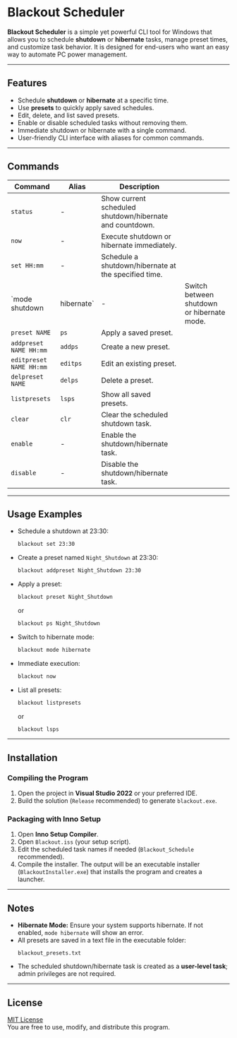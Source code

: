 # Blackout Scheduler

**Blackout Scheduler** is a simple yet powerful CLI tool for Windows that allows you to schedule **shutdown** or **hibernate** tasks, manage preset times, and customize task behavior. It is designed for end-users who want an easy way to automate PC power management.

---

## Features

- Schedule **shutdown** or **hibernate** at a specific time.
- Use **presets** to quickly apply saved schedules.
- Edit, delete, and list saved presets.
- Enable or disable scheduled tasks without removing them.
- Immediate shutdown or hibernate with a single command.
- User-friendly CLI interface with aliases for common commands.

---

## Commands

| Command                 | Alias       | Description                                              |                                            |
| ----------------------- | ----------- | -------------------------------------------------------- | ------------------------------------------ |
| `status`                | -           | Show current scheduled shutdown/hibernate and countdown. |                                            |
| `now`                   | -           | Execute shutdown or hibernate immediately.               |                                            |
| `set HH:mm`             | -           | Schedule a shutdown/hibernate at the specified time.     |                                            |
| \`mode shutdown         | hibernate\` | -                                                        | Switch between shutdown or hibernate mode. |
| `preset NAME`           | `ps`        | Apply a saved preset.                                    |                                            |
| `addpreset NAME HH:mm`  | `addps`     | Create a new preset.                                     |                                            |
| `editpreset NAME HH:mm` | `editps`    | Edit an existing preset.                                 |                                            |
| `delpreset NAME`        | `delps`     | Delete a preset.                                         |                                            |
| `listpresets`           | `lsps`      | Show all saved presets.                                  |                                            |
| `clear`                 | `clr`       | Clear the scheduled shutdown task.                       |                                            |
| `enable`                | -           | Enable the shutdown/hibernate task.                      |                                            |
| `disable`               | -           | Disable the shutdown/hibernate task.                     |                                            |

---

## Usage Examples

- Schedule a shutdown at 23:30:
  ```cmd
  blackout set 23:30
  ```
- Create a preset named `Night_Shutdown` at 23:30:
  ```cmd
  blackout addpreset Night_Shutdown 23:30
  ```
- Apply a preset:
  ```cmd
  blackout preset Night_Shutdown
  ```
  or
  ```cmd
  blackout ps Night_Shutdown
  ```
- Switch to hibernate mode:
  ```cmd
  blackout mode hibernate
  ```
- Immediate execution:
  ```cmd
  blackout now
  ```
- List all presets:
  ```cmd
  blackout listpresets
  ```
  or
  ```cmd
  blackout lsps
  ```

---

## Installation

### Compiling the Program

1. Open the project in **Visual Studio 2022** or your preferred IDE.
2. Build the solution (`Release` recommended) to generate `blackout.exe`.

### Packaging with Inno Setup

1. Open **Inno Setup Compiler**.
2. Open `Blackout.iss` (your setup script).
3. Edit the scheduled task names if needed (`Blackout_Schedule` recommended).
4. Compile the installer. The output will be an executable installer (`BlackoutInstaller.exe`) that installs the program and creates a launcher.

---

## Notes

- **Hibernate Mode:** Ensure your system supports hibernate. If not enabled, `mode hibernate` will show an error.
- All presets are saved in a text file in the executable folder:
  ```
  blackout_presets.txt
  ```
- The scheduled shutdown/hibernate task is created as a **user-level task**; admin privileges are not required.

---

## License

[MIT License](LICENSE)\
You are free to use, modify, and distribute this program.

